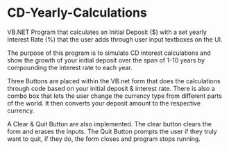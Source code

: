 # CD-Yearly-Calculations

VB.NET Program that calculates an Initial Deposit ($) with a set yearly Interest Rate (%) that the user adds through user input textboxes on the UI.

The purpose of this program is to simulate CD interest calculations and show the growth of your initial deposit over the span of 1-10 years by compounding the interest rate to each year.

Three Buttons are placed within the VB.net form that does the calculations through code based on your initial deposit & interest rate.
There is also a combo box that lets the user change the currency type from different parts of the world. It then converts your deposit amount to the respective currency.

A Clear & Quit Button are also implemented. The clear button clears the form and erases the inputs. The Quit Button prompts the user if they truly want to quit, if they do, the form closes and program stops running.
